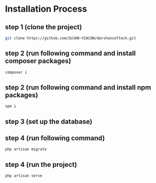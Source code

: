 # Installation Process

## step 1 (clone the project)

```bash
git clone https://github.com/SUJAN-VIACON/darshansoftech.git
```
## step 2 (run following command and install composer packages)

```bash
composer i
```

## step 2 (run following command and install npm packages)

```bash
npm i
```

## step 3 (set up the database)

## step 4 (run following command)

```bash
php artisan migrate
```

## step 4 (run the project)

```bash
php artisan serve
```